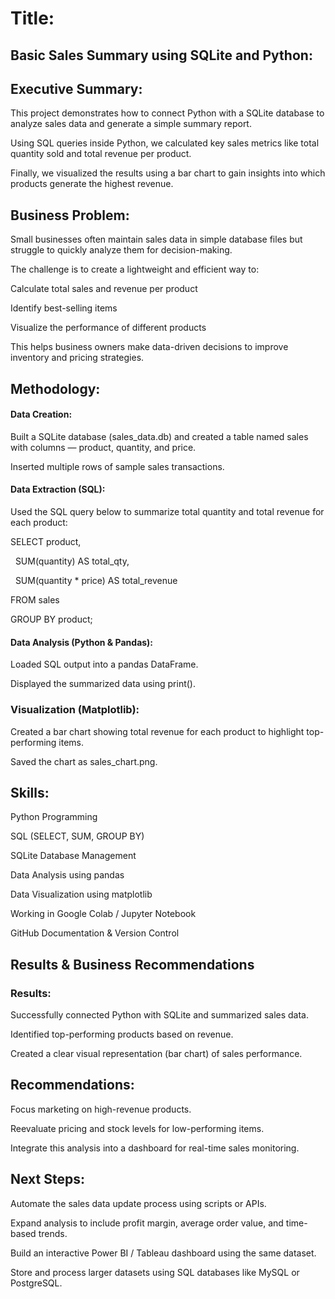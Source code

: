 # Title:



## Basic Sales Summary using SQLite and Python:



## Executive Summary:



This project demonstrates how to connect Python with a SQLite database to analyze sales data and generate a simple summary report.

Using SQL queries inside Python, we calculated key sales metrics like total quantity sold and total revenue per product.

Finally, we visualized the results using a bar chart to gain insights into which products generate the highest revenue.



## Business Problem:



Small businesses often maintain sales data in simple database files but struggle to quickly analyze them for decision-making.

The challenge is to create a lightweight and efficient way to:



Calculate total sales and revenue per product



Identify best-selling items



Visualize the performance of different products

This helps business owners make data-driven decisions to improve inventory and pricing strategies.



## Methodology:



#### Data Creation:



Built a SQLite database (sales\_data.db) and created a table named sales with columns — product, quantity, and price.



Inserted multiple rows of sample sales transactions.



#### Data Extraction (SQL):



Used the SQL query below to summarize total quantity and total revenue for each product:



SELECT product,

&nbsp;      SUM(quantity) AS total\_qty,

&nbsp;      SUM(quantity \* price) AS total\_revenue

FROM sales

GROUP BY product;





#### Data Analysis (Python \& Pandas):



Loaded SQL output into a pandas DataFrame.



Displayed the summarized data using print().



### Visualization (Matplotlib):



Created a bar chart showing total revenue for each product to highlight top-performing items.



Saved the chart as sales\_chart.png.



## Skills:



Python Programming



SQL (SELECT, SUM, GROUP BY)



SQLite Database Management



Data Analysis using pandas



Data Visualization using matplotlib



Working in Google Colab / Jupyter Notebook



GitHub Documentation \& Version Control



## Results \& Business Recommendations

### Results:



Successfully connected Python with SQLite and summarized sales data.



Identified top-performing products based on revenue.



Created a clear visual representation (bar chart) of sales performance.



## Recommendations:



Focus marketing on high-revenue products.



Reevaluate pricing and stock levels for low-performing items.



Integrate this analysis into a dashboard for real-time sales monitoring.



## Next Steps:



Automate the sales data update process using scripts or APIs.



Expand analysis to include profit margin, average order value, and time-based trends.



Build an interactive Power BI / Tableau dashboard using the same dataset.



Store and process larger datasets using SQL databases like MySQL or PostgreSQL.

